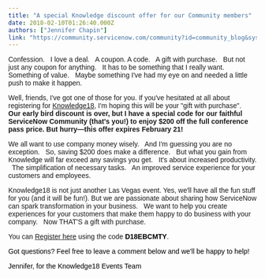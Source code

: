 ```yaml
---
title: "A special Knowledge discount offer for our Community members"
date: 2018-02-10T01:26:40.000Z
authors: ["Jennifer Chapin"]
link: "https://community.servicenow.com/community?id=community_blog&sys_id=f04ee2addbd0dbc01dcaf3231f961901"
---
```

<p><span style="font-family: 'Calibri Light',sans-serif;">Confession.   I love a deal.   A coupon. A code.   A gift with purchase.   But not just any coupon for anything.   It has to be something that I really want.   Something of value.   Maybe something I've had my eye on and needed a little push to make it happen.</span></p><p></p><p><span style="font-family: 'Calibri Light',sans-serif;">Well, friends, I've got one of those for you. If you've hesitated at all about registering for </span><a href="https://knowledge.servicenow.com/?cid=com:b:k18=ebextended"><span style="font-family: 'Calibri Light',sans-serif;">Knowledge18</span></a><span style="font-family: 'Calibri Light',sans-serif;">, I'm hoping this will be your "gift with purchase".   <strong>Our early bird discount is over, but I have a special code for our faithful ServiceNow Community (that's you!) to enjoy $200 off the full conference pass price. But hurry—this offer expires February 21!</strong></span></p><p></p><p><span style="font-family: 'Calibri Light',sans-serif;">We all want to use company money wisely.   And I'm guessing you are no exception.   So, saving $200 does make a difference.   But what you gain from Knowledge will far exceed any savings you get.   It's about increased productivity.   The simplification of necessary tasks.   An improved service experience for your customers and employees.   </span></p><p></p><p><span style="font-family: 'Calibri Light',sans-serif;">Knowledge18 is not just another Las Vegas event. Yes, we'll have all the fun stuff for you (and it will be fun!). But we are passionate about sharing how ServiceNow can spark transformation in your business.   We want to help you create experiences for your customers that make them happy to do business with your company.   Now THAT'S a gift with purchase.</span></p><p></p><p><span style="font-family: 'Calibri Light',sans-serif;">You can <a title="ignon.service-now.com/knowledge_login.do?RelayState=%252F%252Fapp%252Fservicenowexternalprod_g2pknowledgeregistrationhotel_1%252Fexkgr9t5oxldsjwYX0x7%252Fsso%252Fsaml%253FSAMLRequest%253DfZFRb4IwFIX%25252FCunrBpSOKTZCQjRbTNxidNsrqXBVstKy3" href="https://signon.service-now.com/knowledge_login.do?RelayState=%252F%252Fapp%252Fservicenowexternalprod_g2pknowledgeregistrationhotel_1%252Fexkgr9t5oxldsjwYX0x7%252Fsso%252Fsaml%253FSAMLRequest%253DfZFRb4IwFIX%25252FCunrBpSOKTZCQjRbTNxidNsrqXBVstKy3">Register here</a> using the code <strong style="color: black;">D18EBCMTY</strong>. </span></p><p></p><p><span style="font-family: 'Calibri Light',sans-serif; color: black;">Got questions? Feel free to leave a comment below and we'll be happy to help!</span></p><p></p><p><span style="font-family: 'Calibri Light',sans-serif; color: black;">Jennifer, for the Knowledge18 Events Team</span></p>